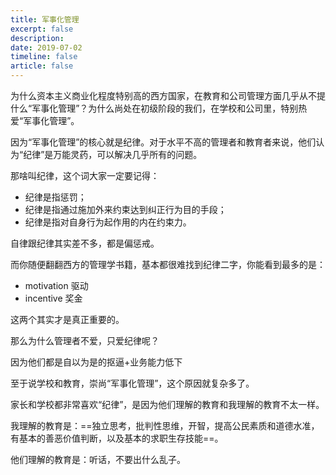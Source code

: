 ```yaml
---
title: 军事化管理
excerpt: false
description: 
date: 2019-07-02
timeline: false
article: false
---
```


为什么资本主义商业化程度特别高的西方国家，在教育和公司管理方面几乎从不提什么“军事化管理”？为什么尚处在初级阶段的我们，在学校和公司里，特别热爱“军事化管理”。

因为“军事化管理”的核心就是纪律。对于水平不高的管理者和教育者来说，他们认为“纪律”是万能灵药，可以解决几乎所有的问题。

那啥叫纪律，这个词大家一定要记得：

- 纪律是指惩罚；
- 纪律是指通过施加外来约束达到纠正行为目的手段；
- 纪律是指对自身行为起作用的内在约束力。

自律跟纪律其实差不多，都是偏惩戒。

而你随便翻翻西方的管理学书籍，基本都很难找到纪律二字，你能看到最多的是：

- motivation 驱动
- incentive 奖金

这两个其实才是真正重要的。

那么为什么管理者不爱，只爱纪律呢？

因为他们都是自以为是的抠逼+业务能力低下

至于说学校和教育，崇尚“军事化管理”，这个原因就复杂多了。

家长和学校都非常喜欢“纪律”，是因为他们理解的教育和我理解的教育不太一样。

我理解的教育是：==独立思考，批判性思维，开智，提高公民素质和道德水准，有基本的善恶价值判断，以及基本的求职生存技能==。

他们理解的教育是：听话，不要出什么乱子。